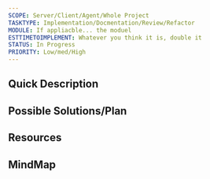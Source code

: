 ```yaml
---
SCOPE: Server/Client/Agent/Whole Project
TASKTYPE: Implementation/Docmentation/Review/Refactor
MODULE: If appliacble... the moduel
ESTTIMETOIMPLEMENT: Whatever you think it is, double it
STATUS: In Progress
PRIORITY: Low/med/High
---
```



## Quick Description



## Possible Solutions/Plan


## Resources

## MindMap
